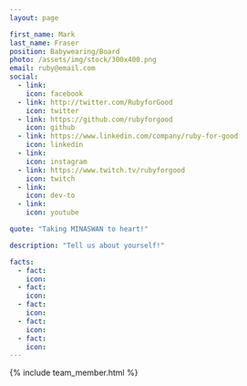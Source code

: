 ```yaml
---
layout: page

first_name: Mark
last_name: Fraser
position: Babywearing/Board
photo: /assets/img/stock/300x400.png
email: ruby@email.com
social:
  - link: 
    icon: facebook
  - link: http://twitter.com/RubyforGood
    icon: twitter
  - link: https://github.com/rubyforgood
    icon: github
  - link: https://www.linkedin.com/company/ruby-for-good
    icon: linkedin
  - link: 
    icon: instagram
  - link: https://www.twitch.tv/rubyforgood
    icon: twitch
  - link: 
    icon: dev-to
  - link: 
    icon: youtube

quote: "Taking MINASWAN to heart!"

description: "Tell us about yourself!"

facts:
  - fact: 
    icon: 
  - fact: 
    icon: 
  - fact: 
    icon: 
  - fact: 
    icon: 
  - fact: 
    icon: 
---
```


{% include team_member.html %}
